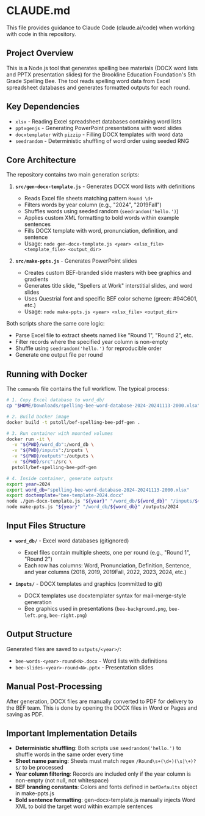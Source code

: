 # CLAUDE.md

This file provides guidance to Claude Code (claude.ai/code) when working with code in this repository.

## Project Overview

This is a Node.js tool that generates spelling bee materials (DOCX word lists and PPTX presentation slides) for the Brookline Education Foundation's 5th Grade Spelling Bee. The tool reads spelling word data from Excel spreadsheet databases and generates formatted outputs for each round.

## Key Dependencies

- `xlsx` - Reading Excel spreadsheet databases containing word lists
- `pptxgenjs` - Generating PowerPoint presentations with word slides
- `docxtemplater` with `pizzip` - Filling DOCX templates with word data
- `seedrandom` - Deterministic shuffling of word order using seeded RNG

## Core Architecture

The repository contains two main generation scripts:

1. **`src/gen-docx-template.js`** - Generates DOCX word lists with definitions
   - Reads Excel file sheets matching pattern `Round \d+`
   - Filters words by year column (e.g., "2024", "2019Fall")
   - Shuffles words using seeded random (`seedrandom('hello.')`)
   - Applies custom XML formatting to bold words within example sentences
   - Fills DOCX template with word, pronunciation, definition, and sentence
   - Usage: `node gen-docx-template.js <year> <xlsx_file> <template_file> <output_dir>`

2. **`src/make-ppts.js`** - Generates PowerPoint slides
   - Creates custom BEF-branded slide masters with bee graphics and gradients
   - Generates title slide, "Spellers at Work" interstitial slides, and word slides
   - Uses Questrial font and specific BEF color scheme (green: #94C601, etc.)
   - Usage: `node make-ppts.js <year> <xlsx_file> <output_dir>`

Both scripts share the same core logic:
- Parse Excel file to extract sheets named like "Round 1", "Round 2", etc.
- Filter records where the specified year column is non-empty
- Shuffle using `seedrandom('hello.')` for reproducible order
- Generate one output file per round

## Running with Docker

The `commands` file contains the full workflow. The typical process:

```bash
# 1. Copy Excel database to word_db/
cp "$HOME/Downloads/spelling-bee-word-database-2024-20241113-2000.xlsx" word_db/

# 2. Build Docker image
docker build -t pstoll/bef-spelling-bee-pdf-gen .

# 3. Run container with mounted volumes
docker run -it \
  -v "${PWD}/word_db":/word_db \
  -v "${PWD}/inputs":/inputs \
  -v "${PWD}/outputs":/outputs \
  -v "${PWD}/src":/src \
  pstoll/bef-spelling-bee-pdf-gen

# 4. Inside container, generate outputs
export year=2024
export word_db="spelling-bee-word-database-2024-20241113-2000.xlsx"
export doctemplate="bee-template-2024.docx"
node ./gen-docx-template.js "${year}" "/word_db/${word_db}" "/inputs/${doctemplate}" /outputs/2024
node make-ppts.js "${year}" "/word_db/${word_db}" /outputs/2024
```

## Input Files Structure

- **`word_db/`** - Excel word databases (gitignored)
  - Excel files contain multiple sheets, one per round (e.g., "Round 1", "Round 2")
  - Each row has columns: Word, Pronunciation, Definition, Sentence, and year columns (2018, 2019, 2019Fall, 2022, 2023, 2024, etc.)

- **`inputs/`** - DOCX templates and graphics (committed to git)
  - DOCX templates use docxtemplater syntax for mail-merge-style generation
  - Bee graphics used in presentations (`bee-background.png`, `bee-left.png`, `bee-right.png`)

## Output Structure

Generated files are saved to `outputs/<year>/`:
- `bee-words-<year>-round<N>.docx` - Word lists with definitions
- `bee-slides-<year>-round<N>.pptx` - Presentation slides

## Manual Post-Processing

After generation, DOCX files are manually converted to PDF for delivery to the BEF team. This is done by opening the DOCX files in Word or Pages and saving as PDF.

## Important Implementation Details

- **Deterministic shuffling**: Both scripts use `seedrandom('hello.')` to shuffle words in the same order every time
- **Sheet name parsing**: Sheets must match regex `/Round\s+(\d+)(\s|\+)?$/` to be processed
- **Year column filtering**: Records are included only if the year column is non-empty (not null, not whitespace)
- **BEF branding constants**: Colors and fonts defined in `befDefaults` object in make-ppts.js
- **Bold sentence formatting**: gen-docx-template.js manually injects Word XML to bold the target word within example sentences
